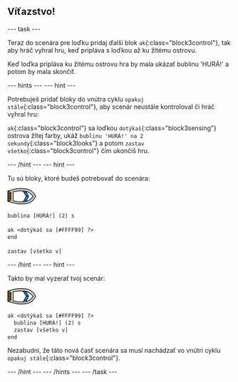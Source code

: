 ## Víťazstvo!

\--- task \---

Teraz do scenára pre loďku pridaj ďalší blok `ak`{:class="block3control"}, tak aby hráč vyhral hru, keď pripláva s loďkou až ku žltému ostrovu.

Keď loďka pripláva ku žltému ostrovu hra by mala ukázať bublinu 'HURÁ!' a potom by mala skončiť.

\--- hints \--- \--- hint \---

Potrebuješ pridať bloky do vnútra cyklu `opakuj stále`{:class="block3control"}, aby scenár neustále kontroloval či hráč vyhral hru:

`ak`{:class="block3control"} sa loďkou `dotýkaš`{:class="block3sensing"} ostrova žltej farby, ukáž `bublinu 'HURÁ!' na 2 sekundy`{:class="block3looks"} a potom `zastav všetko`{:class="block3control"} čím ukončíš hru.

\--- /hint \--- \--- hint \---

Tu sú bloky, ktoré budeš potrebovať do scenára:

![postava loďky](images/boat_resize.png)

```blocks3
bublina [HURÁ!] (2) s

ak <dotýkaš sa [#FFFF99] ?>
end

zastav [všetko v]

```

\--- /hint \--- \--- hint \---

Takto by mal vyzerať tvoj scenár:

![postava loďky](images/boat_resize.png)

```blocks3
ak <dotýkaš sa [#FFFF99] ?> 
  bublina [HURÁ!] (2) s
  zastav [všetko v]
end
```

Nezabudni, že táto nová časť scenára sa musí nachádzať vo vnútri cyklu `opakuj stále`{:class="block3control"}.

\--- /hint \--- \--- /hints \--- \--- /task \---